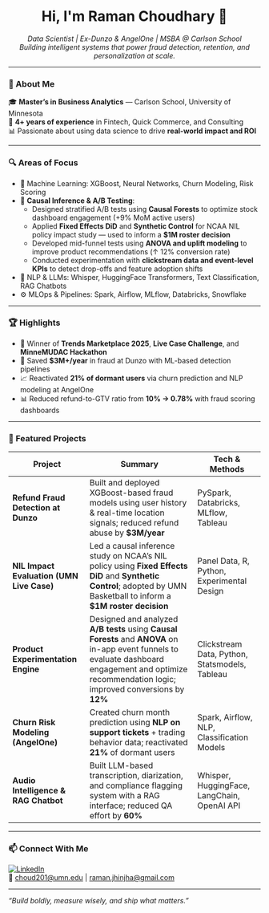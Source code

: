 <h1 align="center">Hi, I'm Raman Choudhary 👋</h1>

<p align="center">
  <em>Data Scientist | Ex-Dunzo & AngelOne | MSBA @ Carlson School</em><br>
  <em>Building intelligent systems that power fraud detection, retention, and personalization at scale.</em>
</p>

---

### 🚀 About Me

🎓 **Master’s in Business Analytics** — Carlson School, University of Minnesota  
💼 **4+ years of experience** in Fintech, Quick Commerce, and Consulting  
📊 Passionate about using data science to drive **real-world impact and ROI**

---

### 🔍 Areas of Focus

- 🧠 Machine Learning: XGBoost, Neural Networks, Churn Modeling, Risk Scoring  
- 🧪 **Causal Inference & A/B Testing**:  
  - Designed stratified A/B tests using **Causal Forests** to optimize stock dashboard engagement (+9% MoM active users)  
  - Applied **Fixed Effects DiD** and **Synthetic Control** for NCAA NIL policy impact study — used to inform a **$1M roster decision**  
  - Developed mid-funnel tests using **ANOVA and uplift modeling** to improve product recommendations (↑ 12% conversion rate)  
  - Conducted experimentation with **clickstream data and event-level KPIs** to detect drop-offs and feature adoption shifts  
- 💬 NLP & LLMs: Whisper, HuggingFace Transformers, Text Classification, RAG Chatbots  
- ⚙️ MLOps & Pipelines: Spark, Airflow, MLflow, Databricks, Snowflake  

---

### 🏆 Highlights

- 🥇 Winner of **Trends Marketplace 2025**, **Live Case Challenge**, and **MinneMUDAC Hackathon**  
- 💸 Saved **$3M+/year** in fraud at Dunzo with ML-based detection pipelines  
- 📈 Reactivated **21% of dormant users** via churn prediction and NLP modeling at AngelOne  
- 📊 Reduced refund-to-GTV ratio from **10% → 0.78%** with fraud scoring dashboards  

---

### 📁 Featured Projects

| Project | Summary | Tech & Methods |
|--------|---------|----------------|
| **Refund Fraud Detection at Dunzo** | Built and deployed XGBoost-based fraud models using user history & real-time location signals; reduced refund abuse by **$3M/year** | PySpark, Databricks, MLflow, Tableau |
| **NIL Impact Evaluation (UMN Live Case)** | Led a causal inference study on NCAA’s NIL policy using **Fixed Effects DiD** and **Synthetic Control**; adopted by UMN Basketball to inform a **$1M roster decision** | Panel Data, R, Python, Experimental Design |
| **Product Experimentation Engine** | Designed and analyzed **A/B tests** using **Causal Forests** and **ANOVA** on in-app event funnels to evaluate dashboard engagement and optimize recommendation logic; improved conversions by **12%** | Clickstream Data, Python, Statsmodels, Tableau |
| **Churn Risk Modeling (AngelOne)** | Created churn month prediction using **NLP on support tickets** + trading behavior data; reactivated **21%** of dormant users | Spark, Airflow, NLP, Classification Models |
| **Audio Intelligence & RAG Chatbot** | Built LLM-based transcription, diarization, and compliance flagging system with a RAG interface; reduced QA effort by **60%** | Whisper, HuggingFace, LangChain, OpenAI API |

---

### 📫 Connect With Me

[![LinkedIn](https://img.shields.io/badge/LinkedIn-blue?logo=linkedin)](https://www.linkedin.com/in/raman-choudhary-/)  
📧 choud201@umn.edu | raman.jhinjha@gmail.com

---

_“Build boldly, measure wisely, and ship what matters.”_
